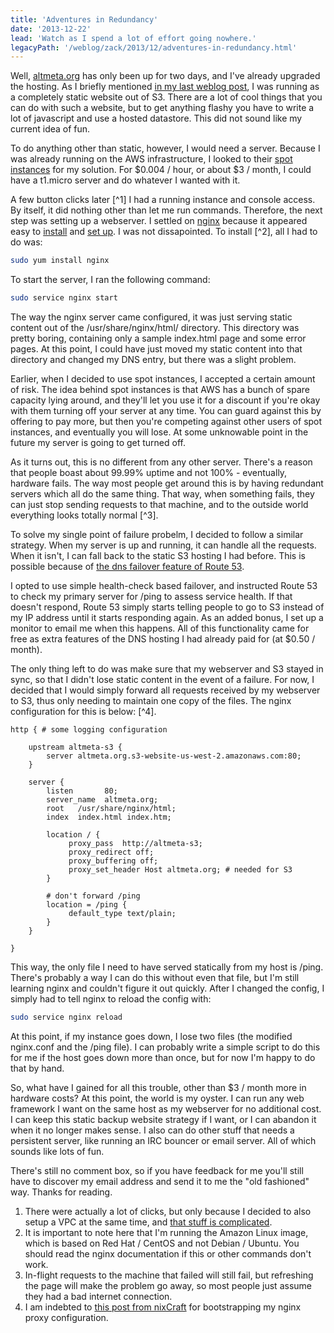 ```yaml
---
title: 'Adventures in Redundancy'
date: '2013-12-22'
lead: 'Watch as I spend a lot of effort going nowhere.'
legacyPath: '/weblog/zack/2013/12/adventures-in-redundancy.html'
---
```


Well, [altmeta.org](/) has only been up for two days, and I've already upgraded the hosting. As I briefly mentioned [in my last weblog post](/broken-computer-new-website/), I was running as a completely static website out of S3. There are a lot of cool things that you can do with such a website, but to get anything flashy you have to write a lot of javascript and use a hosted datastore. This did not sound like my current idea of fun.

To do anything other than static, however, I would need a server. Because I was already running on the AWS infrastructure, I looked to their [spot instances](https://aws.amazon.com/ec2/spot-instances/) for my solution. For $0.004 / hour, or about $3 / month, I could have a t1.micro server and do whatever I wanted with it.

A few button clicks later [^1] I had a running instance and console access. By itself, it did nothing other than let me run commands. Therefore, the next step was setting up a webserver. I settled on [nginx](http://nginx.org/) because it appeared easy to [install](http://nginx.org/en/linux_packages.html) and [set up](http://nginx.org/en/docs/beginners_guide.html). I was not dissapointed. To install [^2], all I had to do was:

```sh
sudo yum install nginx
```

To start the server, I ran the following command:

```sh
sudo service nginx start
```

The way the nginx server came configured, it was just serving static content out of the /usr/share/nginx/html/ directory. This directory was pretty boring, containing only a sample index.html page and some error pages. At this point, I could have just moved my static content into that directory and changed my DNS entry, but there was a slight problem.

Earlier, when I decided to use spot instances, I accepted a certain amount of risk. The idea behind spot instances is that AWS has a bunch of spare capacity lying around, and they'll let you use it for a discount if you're okay with them turning off your server at any time. You can guard against this by offering to pay more, but then you're competing against other users of spot instances, and eventually you will lose. At some unknowable point in the future my server is going to get turned off.

As it turns out, this is no different from any other server. There's a reason that people boast about 99.99% uptime and not 100% - eventually, hardware fails. The way most people get around this is by having redundant servers which all do the same thing. That way, when something fails, they can just stop sending requests to that machine, and to the outside world everything looks totally normal [^3].

To solve my single point of failure probelm, I decided to follow a similar strategy. When my server is up and running, it can handle all the requests. When it isn't, I can fall back to the static S3 hosting I had before. This is possible because of [the dns failover feature of Route 53](http://docs.aws.amazon.com/Route53/latest/DeveloperGuide/dns-failover.html).

I opted to use simple health-check based failover, and instructed Route 53 to check my primary server for /ping to assess service health. If that doesn't respond, Route 53 simply starts telling people to go to S3 instead of my IP address until it starts responding again. As an added bonus, I set up a monitor to email me when this happens. All of this functionality came for free as extra features of the DNS hosting I had already paid for (at \$0.50 / month).

The only thing left to do was make sure that my webserver and S3 stayed in sync, so that I didn't lose static content in the event of a failure. For now, I decided that I would simply forward all requests received by my webserver to S3, thus only needing to maintain one copy of the files. The nginx configuration for this is below: [^4].

```nginx
http { # some logging configuration

    upstream altmeta-s3 {
        server altmeta.org.s3-website-us-west-2.amazonaws.com:80;
    }

    server {
        listen       80;
        server_name  altmeta.org;
        root   /usr/share/nginx/html;
        index  index.html index.htm;

        location / {
             proxy_pass  http://altmeta-s3;
             proxy_redirect off;
             proxy_buffering off;
             proxy_set_header Host altmeta.org; # needed for S3
        }

        # don't forward /ping
        location = /ping {
             default_type text/plain;
        }
    }

}
```

This way, the only file I need to have served statically from my host is /ping. There's probably a way I can do this without even that file, but I'm still learning nginx and couldn't figure it out quickly. After I changed the config, I simply had to tell nginx to reload the config with:

```sh
sudo service nginx reload
```

At this point, if my instance goes down, I lose two files (the modified nginx.conf and the /ping file). I can probably write a simple script to do this for me if the host goes down more than once, but for now I'm happy to do that by hand.

So, what have I gained for all this trouble, other than \$3 / month more in hardware costs? At this point, the world is my oyster. I can run any web framework I want on the same host as my webserver for no additional cost. I can keep this static backup website strategy if I want, or I can abandon it when it no longer makes sense. I also can do other stuff that needs a persistent server, like running an IRC bouncer or email server. All of which sounds like lots of fun.

There's still no comment box, so if you have feedback for me you'll still have to discover my email address and send it to me the "old fashioned" way. Thanks for reading.

1. There were actually a lot of clicks, but only because I decided to also setup a VPC at the same time, and [that stuff is complicated](http://docs.aws.amazon.com/AmazonVPC/latest/UserGuide/VPC_Introduction.html).
2. It is important to note here that I'm running the Amazon Linux image, which is based on Red Hat / CentOS and not Debian / Ubuntu. You should read the nginx documentation if this or other commands don't work.
3. In-flight requests to the machine that failed will still fail, but refreshing the page will make the problem go away, so most people just assume they had a bad internet connection.
4. I am indebted to [this post from nixCraft](http://www.cyberciti.biz/tips/using-nginx-as-reverse-proxy.html) for bootstrapping my nginx proxy configuration.
